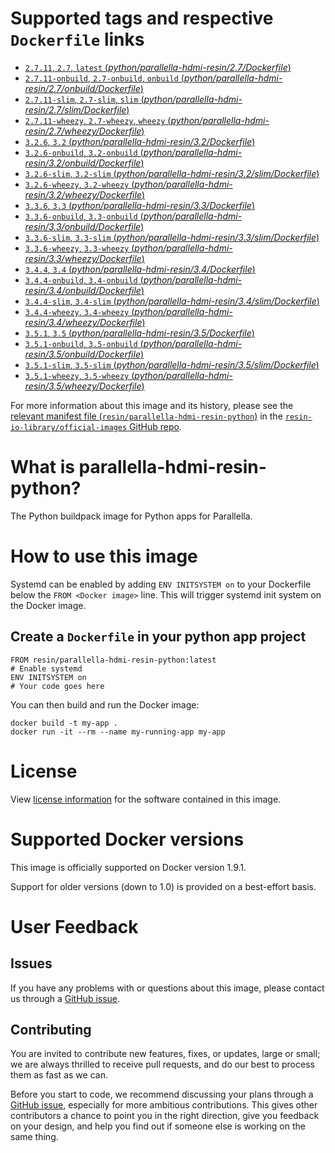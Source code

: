 # Supported tags and respective `Dockerfile` links

-	[`2.7.11`, `2.7`, `latest` (*python/parallella-hdmi-resin/2.7/Dockerfile*)](https://github.com/resin-io-library/base-images/blob/22e06093d343189f1d7c0b1c6904528638a99640/python/parallella-hdmi-resin/2.7/Dockerfile)
-	[`2.7.11-onbuild`, `2.7-onbuild`, `onbuild` (*python/parallella-hdmi-resin/2.7/onbuild/Dockerfile*)](https://github.com/resin-io-library/base-images/blob/c6ec6680c3d256c02e773bf29e7d907e132c542a/python/parallella-hdmi-resin/2.7/onbuild/Dockerfile)
-	[`2.7.11-slim`, `2.7-slim`, `slim` (*python/parallella-hdmi-resin/2.7/slim/Dockerfile*)](https://github.com/resin-io-library/base-images/blob/22e06093d343189f1d7c0b1c6904528638a99640/python/parallella-hdmi-resin/2.7/slim/Dockerfile)
-	[`2.7.11-wheezy`, `2.7-wheezy`, `wheezy` (*python/parallella-hdmi-resin/2.7/wheezy/Dockerfile*)](https://github.com/resin-io-library/base-images/blob/22e06093d343189f1d7c0b1c6904528638a99640/python/parallella-hdmi-resin/2.7/wheezy/Dockerfile)
-	[`3.2.6`, `3.2` (*python/parallella-hdmi-resin/3.2/Dockerfile*)](https://github.com/resin-io-library/base-images/blob/c6ec6680c3d256c02e773bf29e7d907e132c542a/python/parallella-hdmi-resin/3.2/Dockerfile)
-	[`3.2.6-onbuild`, `3.2-onbuild` (*python/parallella-hdmi-resin/3.2/onbuild/Dockerfile*)](https://github.com/resin-io-library/base-images/blob/a61f20f2fd715789d89f0c262b74cb63934b84c9/python/parallella-hdmi-resin/3.2/onbuild/Dockerfile)
-	[`3.2.6-slim`, `3.2-slim` (*python/parallella-hdmi-resin/3.2/slim/Dockerfile*)](https://github.com/resin-io-library/base-images/blob/c6ec6680c3d256c02e773bf29e7d907e132c542a/python/parallella-hdmi-resin/3.2/slim/Dockerfile)
-	[`3.2.6-wheezy`, `3.2-wheezy` (*python/parallella-hdmi-resin/3.2/wheezy/Dockerfile*)](https://github.com/resin-io-library/base-images/blob/c6ec6680c3d256c02e773bf29e7d907e132c542a/python/parallella-hdmi-resin/3.2/wheezy/Dockerfile)
-	[`3.3.6`, `3.3` (*python/parallella-hdmi-resin/3.3/Dockerfile*)](https://github.com/resin-io-library/base-images/blob/c6ec6680c3d256c02e773bf29e7d907e132c542a/python/parallella-hdmi-resin/3.3/Dockerfile)
-	[`3.3.6-onbuild`, `3.3-onbuild` (*python/parallella-hdmi-resin/3.3/onbuild/Dockerfile*)](https://github.com/resin-io-library/base-images/blob/a61f20f2fd715789d89f0c262b74cb63934b84c9/python/parallella-hdmi-resin/3.3/onbuild/Dockerfile)
-	[`3.3.6-slim`, `3.3-slim` (*python/parallella-hdmi-resin/3.3/slim/Dockerfile*)](https://github.com/resin-io-library/base-images/blob/c6ec6680c3d256c02e773bf29e7d907e132c542a/python/parallella-hdmi-resin/3.3/slim/Dockerfile)
-	[`3.3.6-wheezy`, `3.3-wheezy` (*python/parallella-hdmi-resin/3.3/wheezy/Dockerfile*)](https://github.com/resin-io-library/base-images/blob/c6ec6680c3d256c02e773bf29e7d907e132c542a/python/parallella-hdmi-resin/3.3/wheezy/Dockerfile)
-	[`3.4.4`, `3.4` (*python/parallella-hdmi-resin/3.4/Dockerfile*)](https://github.com/resin-io-library/base-images/blob/c6ec6680c3d256c02e773bf29e7d907e132c542a/python/parallella-hdmi-resin/3.4/Dockerfile)
-	[`3.4.4-onbuild`, `3.4-onbuild` (*python/parallella-hdmi-resin/3.4/onbuild/Dockerfile*)](https://github.com/resin-io-library/base-images/blob/c6ec6680c3d256c02e773bf29e7d907e132c542a/python/parallella-hdmi-resin/3.4/onbuild/Dockerfile)
-	[`3.4.4-slim`, `3.4-slim` (*python/parallella-hdmi-resin/3.4/slim/Dockerfile*)](https://github.com/resin-io-library/base-images/blob/c6ec6680c3d256c02e773bf29e7d907e132c542a/python/parallella-hdmi-resin/3.4/slim/Dockerfile)
-	[`3.4.4-wheezy`, `3.4-wheezy` (*python/parallella-hdmi-resin/3.4/wheezy/Dockerfile*)](https://github.com/resin-io-library/base-images/blob/c6ec6680c3d256c02e773bf29e7d907e132c542a/python/parallella-hdmi-resin/3.4/wheezy/Dockerfile)
-	[`3.5.1`, `3.5` (*python/parallella-hdmi-resin/3.5/Dockerfile*)](https://github.com/resin-io-library/base-images/blob/c6ec6680c3d256c02e773bf29e7d907e132c542a/python/parallella-hdmi-resin/3.5/Dockerfile)
-	[`3.5.1-onbuild`, `3.5-onbuild` (*python/parallella-hdmi-resin/3.5/onbuild/Dockerfile*)](https://github.com/resin-io-library/base-images/blob/c6ec6680c3d256c02e773bf29e7d907e132c542a/python/parallella-hdmi-resin/3.5/onbuild/Dockerfile)
-	[`3.5.1-slim`, `3.5-slim` (*python/parallella-hdmi-resin/3.5/slim/Dockerfile*)](https://github.com/resin-io-library/base-images/blob/c6ec6680c3d256c02e773bf29e7d907e132c542a/python/parallella-hdmi-resin/3.5/slim/Dockerfile)
-	[`3.5.1-wheezy`, `3.5-wheezy` (*python/parallella-hdmi-resin/3.5/wheezy/Dockerfile*)](https://github.com/resin-io-library/base-images/blob/c6ec6680c3d256c02e773bf29e7d907e132c542a/python/parallella-hdmi-resin/3.5/wheezy/Dockerfile)

For more information about this image and its history, please see the [relevant manifest file (`resin/parallella-hdmi-resin-python`)](https://github.com/resin-io-library/official-images/blob/master/library/parallella-hdmi-resin-python) in the [`resin-io-library/official-images` GitHub repo](https://github.com/resin-io-library/official-images).

# What is parallella-hdmi-resin-python?

The Python buildpack image for Python apps for Parallella.

# How to use this image

Systemd can be enabled by adding `ENV INITSYSTEM on` to your Dockerfile below the `FROM <Docker image>` line. This will trigger systemd init system on the Docker image.

## Create a `Dockerfile` in your python app project

	FROM resin/parallella-hdmi-resin-python:latest
	# Enable systemd
	ENV INITSYSTEM on
	# Your code goes here

You can then build and run the Docker image:

	docker build -t my-app .
	docker run -it --rm --name my-running-app my-app

# License

View [license information](https://docs.python.org/2/license.html) for the software contained in this image.

# Supported Docker versions

This image is officially supported on Docker version 1.9.1.

Support for older versions (down to 1.0) is provided on a best-effort basis.

# User Feedback

## Issues

If you have any problems with or questions about this image, please contact us through a [GitHub issue](https://github.com/resin-io-library/base-images/issues).

## Contributing

You are invited to contribute new features, fixes, or updates, large or small; we are always thrilled to receive pull requests, and do our best to process them as fast as we can.

Before you start to code, we recommend discussing your plans through a [GitHub issue](https://github.com/resin-io-library/base-images/issues), especially for more ambitious contributions. This gives other contributors a chance to point you in the right direction, give you feedback on your design, and help you find out if someone else is working on the same thing.

